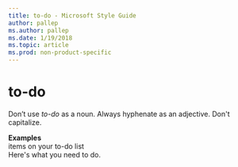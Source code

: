 ```yaml
---
title: to-do - Microsoft Style Guide
author: pallep
ms.author: pallep
ms.date: 1/19/2018
ms.topic: article
ms.prod: non-product-specific
---
```


# to-do

Don’t use *to-do* as a noun. Always hyphenate as an adjective. Don't capitalize.

**Examples**  
items on your to-do list  
Here's what you need to do.  
